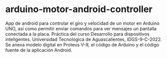 # arduino-motor-android-controller
App de android para controlar el giro y velocidad de un motor en Arduino UNO, así como permitir enviar comandos para ver mensajes un pantalla conectada a la placa. Práctica del curso Desarrollo para dispositivos inteligentes. Universidad Tecnológica de Aguascalientes, IDGS-9-C-2022. Se anexa modelo digital en Proteus V-8, el código de Arduino y el código fuente de la aplicación Android.
